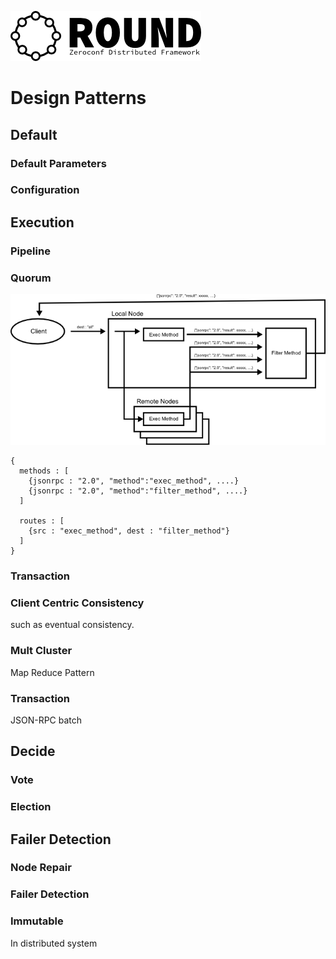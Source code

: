 ![round_logo](img/round_logo.png)

# Design Patterns

## Default

### Default Parameters

### Configuration

## Execution

### Pipeline

### Quorum

![Quorum  Pattern](img/round_dp_quorum.png)

```
{
  methods : [
    {jsonrpc : "2.0", "method":"exec_method", ....}
    {jsonrpc : "2.0", "method":"filter_method", ....}
  ]

  routes : [
    {src : "exec_method", dest : "filter_method"}
  ]
}
```

### Transaction

### Client Centric Consistency

such as eventual consistency.

### Mult Cluster

Map Reduce Pattern

### Transaction

JSON-RPC batch

## Decide

### Vote

### Election

## Failer Detection

### Node Repair

### Failer Detection

### Immutable

In distributed system
